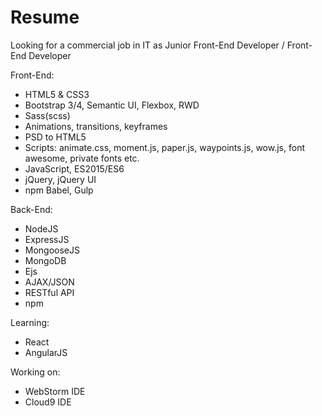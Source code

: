 # Resume

Looking for a commercial job in IT as Junior Front-End Developer / Front-End Developer

Front-End:
- HTML5 & CSS3
- Bootstrap 3/4, Semantic UI, Flexbox, RWD
- Sass(scss)
- Animations, transitions, keyframes
- PSD to HTML5
- Scripts: animate.css, moment.js, paper.js, waypoints.js, wow.js, font awesome, private fonts etc.
- JavaScript, ES2015/ES6
- jQuery, jQuery UI
- npm Babel, Gulp

Back-End:
- NodeJS
- ExpressJS
- MongooseJS
- MongoDB
- Ejs
- AJAX/JSON
- RESTful API
- npm

Learning:
- React
- AngularJS

Working on:
- WebStorm IDE
- Cloud9 IDE

